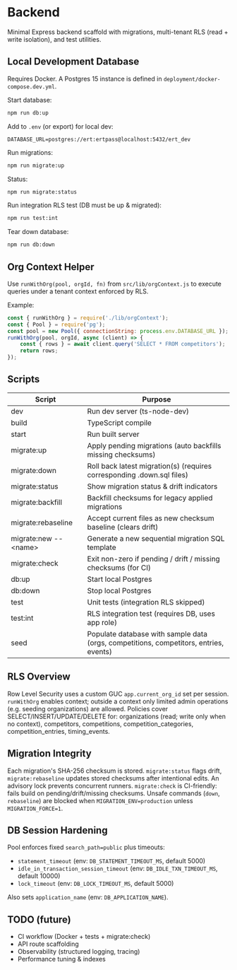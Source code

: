 # Backend

Minimal Express backend scaffold with migrations, multi-tenant RLS (read + write isolation), and test utilities.

## Local Development Database

Requires Docker. A Postgres 15 instance is defined in `deployment/docker-compose.dev.yml`.

Start database:

```bash
npm run db:up
```

Add to `.env` (or export) for local dev:

```env
DATABASE_URL=postgres://ert:ertpass@localhost:5432/ert_dev
```

Run migrations:

```bash
npm run migrate:up
```

Status:

```bash
npm run migrate:status
```

Run integration RLS test (DB must be up & migrated):

```bash
npm run test:int
```

Tear down database:

```bash
npm run db:down
```

## Org Context Helper

Use `runWithOrg(pool, orgId, fn)` from `src/lib/orgContext.js` to execute queries under a tenant context enforced by RLS.

Example:

```js
const { runWithOrg } = require('./lib/orgContext');
const { Pool } = require('pg');
const pool = new Pool({ connectionString: process.env.DATABASE_URL });
runWithOrg(pool, orgId, async (client) => {
	const { rows } = await client.query('SELECT * FROM competitors');
	return rows;
});
```

## Scripts

| Script | Purpose |
| ------ | ------- |
| dev | Run dev server (ts-node-dev) |
| build | TypeScript compile |
| start | Run built server |
| migrate:up | Apply pending migrations (auto backfills missing checksums) |
| migrate:down | Roll back latest migration(s) (requires corresponding .down.sql files) |
| migrate:status | Show migration status & drift indicators |
| migrate:backfill | Backfill checksums for legacy applied migrations |
| migrate:rebaseline | Accept current files as new checksum baseline (clears drift) |
| migrate:new -- <name\> | Generate a new sequential migration SQL template |
| migrate:check | Exit non-zero if pending / drift / missing checksums (for CI) |
| db:up | Start local Postgres |
| db:down | Stop local Postgres |
| test | Unit tests (integration RLS skipped) |
| test:int | RLS integration test (requires DB, uses app role) |
| seed | Populate database with sample data (orgs, competitions, competitors, entries, events) |


## RLS Overview

Row Level Security uses a custom GUC `app.current_org_id` set per session. `runWithOrg` enables context; outside a context only limited admin operations (e.g. seeding organizations) are allowed. Policies cover SELECT/INSERT/UPDATE/DELETE for: organizations (read; write only when no context), competitors, competitions, competition_categories, competition_entries, timing_events.

## Migration Integrity

Each migration's SHA-256 checksum is stored. `migrate:status` flags drift, `migrate:rebaseline` updates stored checksums after intentional edits. An advisory lock prevents concurrent runners. `migrate:check` is CI-friendly: fails build on pending/drift/missing checksums. Unsafe commands (`down`, `rebaseline`) are blocked when `MIGRATION_ENV=production` unless `MIGRATION_FORCE=1`.

## DB Session Hardening

Pool enforces fixed `search_path=public` plus timeouts:

- `statement_timeout` (env: `DB_STATEMENT_TIMEOUT_MS`, default 5000)
- `idle_in_transaction_session_timeout` (env: `DB_IDLE_TXN_TIMEOUT_MS`, default 10000)
- `lock_timeout` (env: `DB_LOCK_TIMEOUT_MS`, default 5000)

Also sets `application_name` (env: `DB_APPLICATION_NAME`).

## TODO (future)

- CI workflow (Docker + tests + migrate:check)
- API route scaffolding
- Observability (structured logging, tracing)
- Performance tuning & indexes
